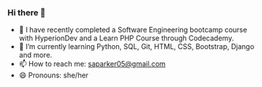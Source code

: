### Hi there 👋

<!--
**saparker05/saparker05** is a ✨ _special_ ✨ repository because its `README.md` (this file) appears on your GitHub profile.

Here are some ideas to get you started:

- 🔭 I’m currently working on ...
- 🌱 I’m currently learning ...
- 👯 I’m looking to collaborate on ...
- 🤔 I’m looking for help with ...
- 💬 Ask me about ...
- 📫 How to reach me: saparker05@gmail.com
- 😄 Pronouns: she/her
- ⚡ Fun fact: ...
-->

- 🔭 I have recently completed a Software Engineering bootcamp course with HyperionDev and a Learn PHP Course through Codecademy.
- 🌱 I’m currently learning Python, SQL, Git, HTML, CSS, Bootstrap, Django and more.
- 📫 How to reach me: saparker05@gmail.com
- 😄 Pronouns: she/her
